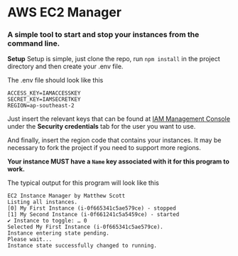 # AWS EC2 Manager
### A simple tool to start and stop your instances from the command line.

**Setup**
Setup is simple, just clone the repo, run `npm install` in the project directory and then create your .env file.

The .env file should look like this
```
ACCESS_KEY=IAMACCESSKEY
SECRET_KEY=IAMSECRETKEY
REGION=ap-southeast-2
```

Just insert the relevant keys that can be found at [IAM Management Console](https://console.aws.amazon.com/iamv2/home#/users) under the **Security credentials** tab for the user you want to use.

And finally, insert the region code that contains your instances.
It may be necessary to fork the project if you need to support more regions.

**Your instance MUST have a `Name` key associated with it for this program to work.**

The typical output for this program will look like this
```
EC2 Instance Manager by Matthew Scott
Listing all instances.
[0] My First Instance (i-0f665341c5ae579ce) - stopped
[1] My Second Instance (i-0f661241c5a5459ce) - started
✔ Instance to toggle: … 0
Selected My First Instance (i-0f665341c5ae579ce).
Instance entering state pending.
Please wait...
Instance state successfully changed to running.
```
